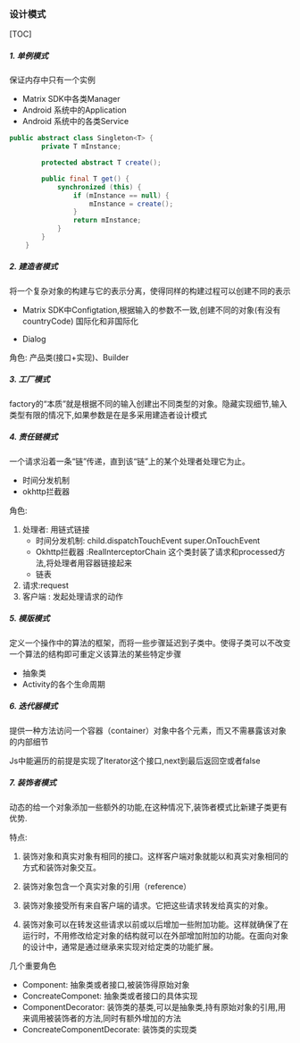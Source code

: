 ### 设计模式

[TOC]

##### 1. 单例模式

保证内存中只有一个实例

- Matrix SDK中各类Manager
- Android 系统中的Application
- Android 系统中的各类Service

```java
public abstract class Singleton<T> {
        private T mInstance;

        protected abstract T create();

        public final T get() {
            synchronized (this) {
                if (mInstance == null) {
                    mInstance = create();
                }
                return mInstance;
            }
        }
    }
```

##### 2. 建造者模式

将一个复杂对象的构建与它的表示分离，使得同样的构建过程可以创建不同的表示

- Matrix SDK中Configtation,根据输入的参数不一致,创建不同的对象(有没有countryCode) 国际化和非国际化

- Dialog

角色: 产品类(接口+实现)、Builder

##### 3. 工厂模式

factory的“本质”就是根据不同的输入创建出不同类型的对象。隐藏实现细节,输入类型有限的情况下,如果参数是在是多采用建造者设计模式

##### 4. 责任链模式

一个请求沿着一条“链”传递，直到该“链”上的某个处理者处理它为止。

- 时间分发机制
- okhttp拦截器

角色:

1. 处理者: 用链式链接
   - 时间分发机制: child.dispatchTouchEvent super.OnTouchEvent
   - Okhttp拦截器 :RealInterceptorChain 这个类封装了请求和processed方法,将处理者用容器链接起来
   - 链表
2. 请求:request
3. 客户端 : 发起处理请求的动作

##### 5. 模版模式

定义一个操作中的算法的框架，而将一些步骤延迟到子类中。使得子类可以不改变一个算法的结构即可重定义该算法的某些特定步骤

- 抽象类
- Activity的各个生命周期

##### 6. 迭代器模式

提供一种方法访问一个容器（container）对象中各个元素，而又不需暴露该对象的内部细节

Js中能遍历的前提是实现了Iterator这个接口,next到最后返回空或者false

##### 7. 装饰者模式

动态的给一个对象添加一些额外的功能,在这种情况下,装饰者模式比新建子类更有优势.

特点:

1. 装饰对象和真实对象有相同的接口。这样客户端对象就能以和真实对象相同的方式和装饰对象交互。

2. 装饰对象包含一个真实对象的引用（reference）

3. 装饰对象接受所有来自客户端的请求。它把这些请求转发给真实的对象。

4. 装饰对象可以在转发这些请求以前或以后增加一些附加功能。这样就确保了在运行时，不用修改给定对象的结构就可以在外部增加附加的功能。在面向对象的设计中，通常是通过继承来实现对给定类的功能扩展。

几个重要角色

- Component: 抽象类或者接口,被装饰得原始对象
- ConcreateComponet: 抽象类或者接口的具体实现
- ComponentDecorator: 装饰类的基类,可以是抽象类,持有原始对象的引用,用来调用被装饰者的方法,同时有额外增加的方法
- ConcreateComponentDecorate: 装饰类的实现类

